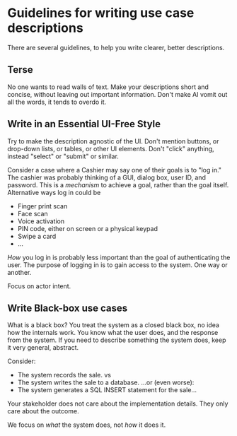 # Guidelines for writing use case descriptions

There are several guidelines, to help you write clearer, better descriptions.

## Terse

No one wants to read walls of text. Make your descriptions short and concise, without leaving out important information. Don't make AI vomit out all the words, it tends to overdo it.

## Write in an Essential UI-Free Style

Try to make the description agnostic of the UI. Don't mention buttons, or drop-down lists, or tables, or other UI elements. Don't "click" anything, instead "select" or "submit" or similar.

Consider a case where a Cashier may say one of their goals is to "log in." The cashier was probably thinking of a GUI, dialog box, user ID, and password. This is a _mechanism_ to achieve a goal, rather than the goal itself.\
Alternative ways log in could be

- Finger print scan
- Face scan
- Voice activation
- PIN code, either on screen or a physical keypad
- Swipe a card
- ...

_How_ you log in is probably less important than the goal of authenticating the user. The purpose of logging in is to gain access to the system. One way or another.

Focus on actor intent.

## Write Black-box use cases

What is a black box? You treat the system as a closed black box, no idea how the internals work. You know what the user does, and the response from the system. If you need to describe something the system does, keep it very general, abstract.

Consider:

- The system records the sale.
vs
- The system writes the sale to a database. …or (even worse):
- The system generates a SQL INSERT statement for the sale…

Your stakeholder does not care about the implementation details. They only care about the outcome.

We focus on _what_ the system does, not _how_ it does it.

